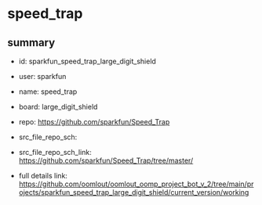 # speed_trap
 
## summary 
* id: sparkfun_speed_trap_large_digit_shield
* user: sparkfun
* name: speed_trap
* board: large_digit_shield
* repo: https://github.com/sparkfun/Speed_Trap



* src_file_repo_sch: 
* src_file_repo_sch_link: https://github.com/sparkfun/Speed_Trap/tree/master/
* full details link: https://github.com/oomlout/oomlout_oomp_project_bot_v_2/tree/main/projects/sparkfun_speed_trap_large_digit_shield/current_version/working  







